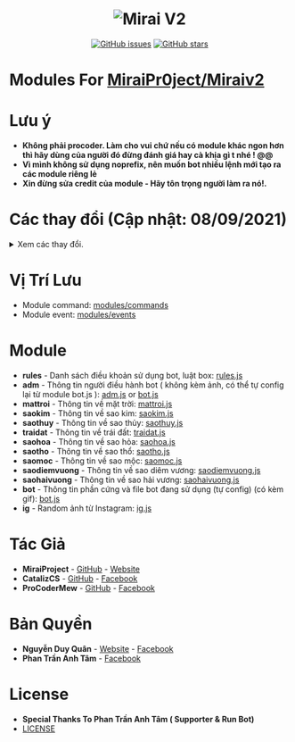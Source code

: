 <h1 align="center">
	<img src="https://i.imgur.com/9VO6Bt5.jpg" alt="Mirai V2">
</h1>

<p align="center">
	<a href="https://github.com/DQuann/Module-For-Mirai-V2/issues" target="_blank"><img alt="GitHub issues" src="https://img.shields.io/github/issues/DQuann/Module-For-Mirai-V2"></a>
	<a href="https://github.com/DQuann/Module-For-Mirai-V2/stargazers" target="_blank"><img alt="GitHub stars" src="https://img.shields.io/github/stars/DQuann/Module-For-Mirai-V2"></a>
</p>

# Modules For [MiraiPr0ject/Miraiv2](https://github.com/miraiPr0ject/miraiv2)

# Lưu ý
- **Không phải procoder. Làm cho vui chứ nếu có module khác ngon hơn thì hãy dùng của người đó đừng đánh giá hay cà khịa gì t nhé ! @@**
- **Vì mình không sử dụng noprefix, nên muốn bot nhiều lệnh mới tạo ra các module riêng lẻ**
- **Xin đừng sửa credit của module - Hãy tôn trọng người làm ra nó!.**

# Các thay đổi (Cập nhật: 08/09/2021)

<details>
	<summary>Xem các thay đổi.</summary>
	<br>
	<p>- 02/07/2021 - Update module Rules.</p>
        <p>- 02/09/2021 - Update module Adm.</p>
        <p>- 04/09/2021 - Update module Mặt Trời</p>
        <p>- 04/09/2021 - Update module Sao Kim.</p>
        <p>- 04/09/2021 - Update module Sao Thủy.</p>
        <p>- 04/09/2021 - Update module Trái Đất.</p>
        <p>- 04/09/2021 - Update module Sao Hỏa.</p>
        <p>- 04/09/2021 - Update module Sao Thổ.</p>
        <p>- 04/09/2021 - Update module Sao Mộc.</p>
        <p>- 04/09/2021 - Update module Sao Diêm Vương.</p>
        <p>- 04/09/2021 - Update module Sao Hải Vương.</p>
        <p>- 04/09/2021 - Update module Bot.</p>
        <p>- 04/09/2021 - Update module Ig</p>
        <p>- 05/09/2021 - Noti: Module Solar System là bản chèn tay + get ảnh từ wikipedia ! Do đã bị leak nên share, bản API sẽ không share !.</p>
	<p>- 08/09/2021 - Noti: Vì mình không sử dụng noprefix, muốn bot nhiều lệnh mới tạo ra các module riêng lẻ ! ( Bản gộp các coder khác code giúp mình nhé ).




 
</details>

# Vị Trí Lưu
- Module command: [modules/commands](https://github.com/miraiPr0ject/miraiv2/tree/main/modules/commands)
- Module event: [modules/events](https://github.com/miraiPr0ject/miraiv2/tree/main/modules/events)
# Module
- **rules** - Danh sách điều khoản sử dụng bot, luật box: [rules.js](rules.js)
- **adm** - Thông tin người điều hành bot ( không kèm ảnh, có thể tự config lại từ module bot.js ): [adm.js](adm.js) or [bot.js](bot.js)
- **mattroi** - Thông tin về mặt trời: [mattroi.js](mattroi.js)
- **saokim** - Thông tin về sao kim: [saokim.js](saokim.js)
- **saothuy** - Thông tin về sao thủy: [saothuy.js](saothuy.js)
- **traidat** - Thông tin về trái đất: [traidat.js](traidat.js)
- **saohoa** - Thông tin về sao hỏa: [saohoa.js](saohoa.js)
- **saotho** - Thông tin về sao thổ: [saotho.js](saotho.js)
- **saomoc** - Thông tin về sao mộc: [saomoc.js](saomoc.js)
- **saodiemvuong** - Thông tin về sao diêm vương: [saodiemvuong.js](saodiemvuong.js)
- **saohaivuong** - Thông tin về sao hải vương: [saohaivuong.js](saohaivuong.js)
- **bot** - Thông tin phần cứng và file bot đang sử dụng (tự config) (có kèm gif): [bot.js](bot.js)
- **ig** - Random ảnh từ Instagram: [ig.js](ig.js)
# Tác Giả
- **MiraiProject** - [GitHub](https://github.com/miraipr0ject/miraiv2) - [Website](https://miraiproject.tk/)
- **CatalizCS** - [GitHub](https://github.com/catalizcs) - [Facebook](https://www.facebook.com/catalizcs)
- **ProCoderMew** - [GitHub](https://github.com/miraiPr0ject/Module-Mew) - [Facebook](https://www.facebook.com/ProCoder.Mew)
# Bản Quyền
- **Nguyễn Duy Quân** - [Website](https://duyquanprofile.tk/) - [Facebook](https://www.facebook.com/duyquan.social)
- **Phan Trần Anh Tâm** - [Facebook](https://www.facebook.com/100044315850653)

# License
- **Special Thanks To Phan Trần Anh Tâm ( Supporter & Run Bot)**
- [LICENSE](LICENSE)
